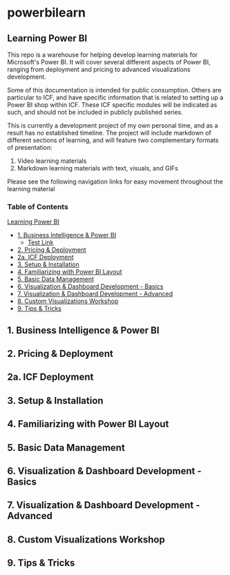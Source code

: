 # powerbilearn

## Learning Power BI
This repo is a warehouse for helping develop learning materials for Microsoft's Power BI. It will cover several different aspects of Power BI, ranging from deployment and pricing to advanced visualizations development.

Some of this documentation is intended for public consumption. Others are particular to ICF, and have specific information that is related to setting up a Power BI shop within ICF. These ICF specific modules will be indicated as such, and should not be included in publicly published series.

This is currently a development project of my own personal time, and as a result has no established timeline. The project will include markdown of different sections of learning, and will feature two complementary formats of presentation:
1. Video learning materials
2. Markdown learning materials with text, visuals, and GIFs

Please see the following navigation links for easy movement throughout the learning material
### Table of Contents
[Learning Power BI](https://github.com/ErikKBethke/powerbilearn#learning-power-bi)
* [1. Business Intelligence & Power BI](https://github.com/ErikKBethke/powerbilearn#1-business-intelligence--power-bi)
  - [Test Link]()
* [2. Pricing & Deployment](https://github.com/ErikKBethke/powerbilearn#2-pricing--deployment)
* [2a. ICF Deployment](https://github.com/ErikKBethke/powerbilearn#2a-icf-deployment)
* [3. Setup & Installation](https://github.com/ErikKBethke/powerbilearn#3-setup--installation)
* [4. Familiarizing with Power BI Layout](https://github.com/ErikKBethke/powerbilearn#4-familiarizing-with-power-bi-layout)
* [5. Basic Data Management ](https://github.com/ErikKBethke/powerbilearn#5-basic-data-management)
* [6. Visualization & Dashboard Development - Basics](https://github.com/ErikKBethke/powerbilearn#6-visualization--dashboard-development---basics)
* [7. Visualization & Dashboard Development - Advanced](https://github.com/ErikKBethke/powerbilearn#7-visualization--dashboard-development---advanced)
* [8. Custom Visualizations Workshop](https://github.com/ErikKBethke/powerbilearn#8-custom-visualizations-workshop)
* [9. Tips & Tricks](https://github.com/ErikKBethke/powerbilearn#9-tips--tricks)

## 1. Business Intelligence & Power BI


## 2. Pricing & Deployment

## 2a. ICF Deployment

## 3. Setup & Installation

## 4. Familiarizing with Power BI Layout

## 5. Basic Data Management

## 6. Visualization & Dashboard Development - Basics

## 7. Visualization & Dashboard Development - Advanced

## 8. Custom Visualizations Workshop

## 9. Tips & Tricks
